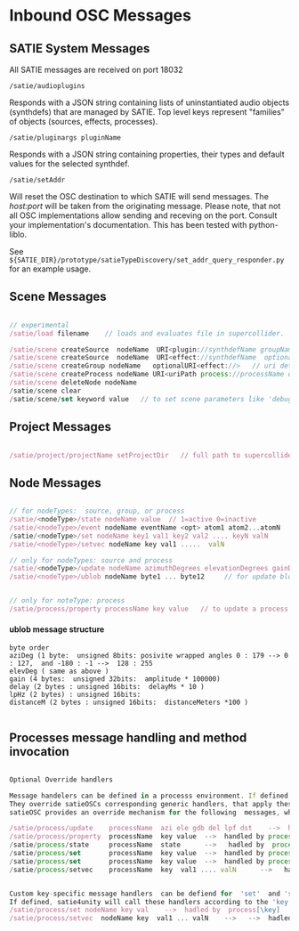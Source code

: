 # Inbound OSC Messages
## SATIE System Messages
All SATIE messages are received on port 18032
```
/satie/audioplugins
```
Responds with a JSON string containing lists of uninstantiated audio objects (synthdefs) that are managed by SATIE. Top level keys represent "families" of objects (sources, effects, processes).
```
/satie/pluginargs pluginName
```
Responds with a JSON string containing properties, their types and default values for the selected synthdef.

```
/satie/setAddr
```
Will reset the OSC destination to which SATIE will send messages. The *host:port* will be taken from the originating message. Please note, that not all OSC implementations allow sending and receving on the port. Consult your implementation's documentation. This has been tested with python-liblo.

See `${SATIE_DIR}/prototype/satieTypeDiscovery/set_addr_query_responder.py` for an example usage.
## Scene Messages

```javascript

// experimental
/satie/load filename    // loads and evaluates file in supercollider.  Filename must be a full file path to a file located on the audiorendering machine

/satie/scene createSource  nodeName  URI<plugin://synthdefName groupName<opt>   // default groupName = 'default'
/satie/scene createSource  nodeName  URI<effect://synthdefName  optionalArgs: inbus N >   groupName<opt>   // defaults:  groupName = 'defaultFx',  inbus = 0
/satie/scene createGroup nodeName   optionalURI<effect://>   // uri determines the DSP position of group (head or tail)   -defaults to head
/satie/scene createProcess nodeName URI<uriPath process://processName optargs >   // unique group is automatically generated for each created process node
/satie/scene deleteNode nodeName
/satie/scene clear
/satie/scene/set keyword value   // to set scene parameters like 'debugFlag 1'


```
## Project Messages

```javascript

/satie/project/projectName setProjectDir   // full path to supercollider resources, such as soundfiles or midi files

```

## Node Messages


```javascript

// for nodeTypes:  source, group, or process
/satie/<nodeType>/state nodeName value  // 1=active 0=inactive
/satie/<nodeType>/event nodeName eventName <opt> atom1 atom2...atomN    
/satie/<nodeType>/set nodeName key1 val1 key2 val2 .... keyN valN
/satie/<nodeType>/setvec nodeName key val1 .....  valN

// only for nodeTypes: source and process
/satie/<nodeType>/update nodeName azimuthDegrees elevationDegrees gainDB delayMS  lpHZ  distanceMETERS
/satie/<nodeType>/ublob nodeName byte1 ... byte12     // for update blob: packed encoded update message  (some loss)


// only for noteType: process
/satie/process/property processName key value   // to update a process environment property       


```
#### ublob message structure 
```
byte order
aziDeg (1 byte:  unsigned 8bits: posivite wrapped angles 0 : 179 --> 0 : 127,  and -180 : -1 -->  128 : 255
elevDeg ( same as above )
gain (4 bytes:  unsigned 32bits:  amplitude * 100000)
delay (2 bytes : unsigned 16bits:  delayMs * 10 )
lpHz (2 bytes) : unsigned 16bits: 
distanceM (2 bytes : unsigned 16bits:  distanceMeters *100 )


```
## Processes message handling and method invocation
```javascript

Optional Override handlers

Message handelers can be defined in a processs environment. If defined, the handles will be called by satieOSC.
They override satieOSCs corresponding generic handlers, that apply these messages to the processNodes group (or environment, in the case of the  'property' message
satieOSC provides an override mechanism for the following  messages, which are handled by the corresponding process functions as shown:

/satie/process/update    processName  azi ele gdb del lpf dst    -->  handled by process[\update]
/satie/process/property  processName  key value  -->  handled by process[\property]
/satie/process/state     processName  state      -->   hadled by  process[\state]
/satie/process/set       processName  key value  -->  handled by process[key]
/satie/process/set       processName  key value  -->  handled by process[\set]   (unless process[key] is defined)
/satie/process/setvec    processName  key  val1 .... valN      -->   handled by process[key]


Custom key-specific message handlers  can be defiend for  'set'  and 'setvec'  messages
If defined, satie4unity will call these handlers according to the 'key'  with corresponding arguments as shown:
/satie/process/set nodeName key val    -->  hadled by  process[\key]   val
/satie/process/setvec  nodeName key  val1 ... valN    -->   -->  hadled by  process[\key]  val1 ... valN

```
